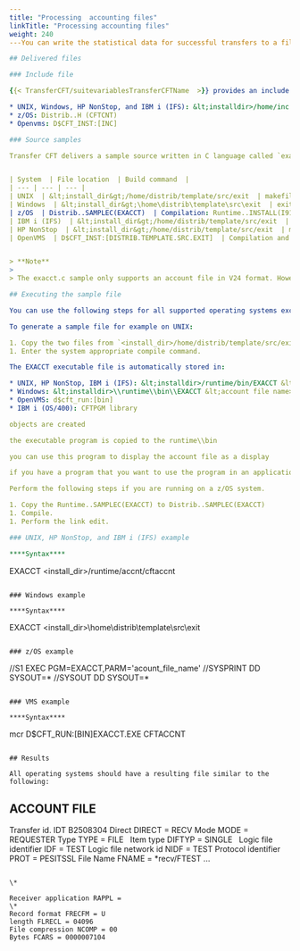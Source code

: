 ```yaml
---
title: "Processing  accounting files"
linkTitle: "Processing accounting files"
weight: 240
---You can write the statistical data for successful transfers to a file by defining the CFTACCNT type=file command as described in [Recording mode for statistical data](../../admin_intro/admin_config_commands/cftaccnt_concepts). You can then extract this data to use with other applications. The extracted data is available in C language for all platforms and in COBOL for z/OS and IBM i systems.

## Delivered files

### Include file

{{< TransferCFT/suitevariablesTransferCFTName  >}} provides an include file, `cftcnt.h`, that provides the account file record structure to be used by the program. Depending on the operating system, the file is located in:

* UNIX, Windows, HP NonStop, and IBM i (IFS): &lt;installdir>/home/inc
* z/OS: Distrib..H (CFTCNT)
* Openvms: D$CFT_INST:[INC]

### Source samples

Transfer CFT delivers a sample source written in C language called `exacct.c` as well as a compilation procedure, which is system dependent.


| System  | File location  | Build command  |
| --- | --- | --- |
| UNIX  | &lt;install_dir&gt;/home/distrib/template/src/exit  | makefile  |
| Windows  | &lt;install_dir&gt;\home\distrib\template\src\exit  | exit.mak  |
| z/OS  | Distrib..SAMPLEC(EXACCT)  | Compilation: Runtime..INSTALL(I91APICP)<br/> Link-edit: Runtime..INSTALL(I92APILK) |
| IBM i (IFS)  | &lt;install_dir&gt;/home/distrib/template/src/exit  | gmake  |
| HP NonStop  | &lt;install_dir&gt;/home/distrib/template/src/exit  | makefile  |
| OpenVMS  | D$CFT_INST:[DISTRIB.TEMPLATE.SRC.EXIT]  | Compilation and link-edit  |


> **Note**
>
> The exacct.c sample only supports an account file in V24 format. However, if the UCONF cft.cftlog.fname.atts and cft.cftaccnt.fname.attsparameters are not defined, CFTINIT will create the account and log file using the V23 format. (These UCONF values are only available on OpenVMS, z/OS, and IBM i systems.)Otherwise, use the following commands to generate the file in the correct format:CFTUTIL CFTFILE type=accnt,fname=&lt;CFTACCNT file>,format=V24,mode=replaceCFTUTIL CFTFILE type=accnt,fname=&lt;CFTACCNTA file>,format=V24,mode=replace

## Executing the sample file

You can use the following steps for all supported operating systems except z/OS:

To generate a sample file for example on UNIX:

1. Copy the two files from `<install_dir>/home/distrib/template/src/exit` to `<install_dir>/runtime/src/exit`.
1. Enter the system appropriate compile command.

The EXACCT executable file is automatically stored in:

* UNIX, HP NonStop, IBM i (IFS): &lt;installdir>/runtime/bin/EXACCT &lt;account file name>
* Windows: &lt;installdir>\\runtime\\bin\\EXACCT &lt;account file name>
* OpenVMS: d$cft_run:[bin]
* IBM i (OS/400): CFTPGM library

objects are created

the executable program is copied to the runtime\\bin

you can use this program to display the account file as a display

if you have a program that you want to use the program in an application that extracts the information from the account, use the sample to adapt. to manage data for an application. transfer related information for applications to use.

Perform the following steps if you are running on a z/OS system.

1. Copy the Runtime..SAMPLEC(EXACCT) to Distrib..SAMPLEC(EXACCT)
1. Compile.
1. Perform the link edit.

### UNIX, HP NonStop, and IBM i (IFS) example

****Syntax****

```
EXACCT <install_dir>/runtime/accnt/cftaccnt
```

### Windows example

****Syntax****

```
EXACCT <install_dir>\\home\\distrib\\template\\src\\exit
```

### z/OS example

```
//S1 EXEC PGM=EXACCT,PARM='acount_file_name'
//SYSPRINT DD SYSOUT=\*
//SYSOUT DD SYSOUT=\*
```

### VMS example

****Syntax****

```
mcr D$CFT_RUN:[BIN]EXACCT.EXE CFTACCNT
```

## Results

All operating systems should have a resulting file similar to the following:

```
ACCOUNT FILE
------------
Transfer id. IDT
B2508304
Direct DIRECT = RECV
Mode MODE = REQUESTER
Type TYPE = FILE
 
Item type DIFTYP = SINGLE
 
Logic file identifier IDF = TEST
Logic file network id NIDF = TEST
Protocol identifier PROT = PESITSSL
File Name FNAME =
\*recv/FTEST
...
```

\*
 
Receiver application RAPPL =
\*
Record format FRECFM = U
length FLRECL = 04096
File compression NCOMP = 00
Bytes FCARS = 0000007104
```
